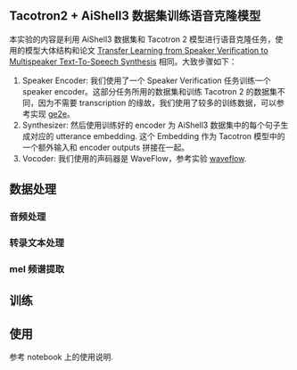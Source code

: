 ## Tacotron2 + AiShell3 数据集训练语音克隆模型

本实验的内容是利用 AiShell3 数据集和 Tacotron 2 模型进行语音克隆任务，使用的模型大体结构和论文 [Transfer Learning from Speaker Veriﬁcation to Multispeaker Text-To-Speech Synthesis](https://arxiv.org/pdf/1806.04558.pdf) 相同。大致步骤如下：

1. Speaker Encoder: 我们使用了一个 Speaker Verification 任务训练一个 speaker encoder。这部分任务所用的数据集和训练 Tacotron 2 的数据集不同，因为不需要 transcription 的缘故，我们使用了较多的训练数据，可以参考实现 [ge2e](../ge2e)。
2. Synthesizer: 然后使用训练好的 encoder 为 AiShell3 数据集中的每个句子生成对应的 utterance embedding. 这个 Embedding 作为 Tacotron 模型中的一个额外输入和 encoder outputs 拼接在一起。
3. Vocoder: 我们使用的声码器是 WaveFlow，参考实验 [waveflow](../waveflow).

## 数据处理

### 音频处理

### 转录文本处理

### mel 频谱提取



## 训练



## 使用

参考 notebook 上的使用说明.